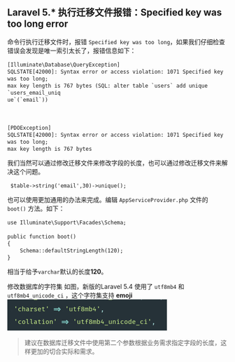 ## Laravel 5.* 执行迁移文件报错：Specified key was too long error

命令行执行迁移文件时，报错 `Specified key was too long`，如果我们仔细检查错误会发现是唯一索引太长了，报错信息如下：

```
[Illuminate\Database\QueryException]
SQLSTATE[42000]: Syntax error or access violation: 1071 Specified key was too long;
max key length is 767 bytes (SQL: alter table `users` add unique `users_email_uniq
ue`(`email`))



[PDOException]
SQLSTATE[42000]: Syntax error or access violation: 1071 Specified key was too long;
max key length is 767 bytes
```

我们当然可以通过修改迁移文件来修改字段的长度，也可以通过修改迁移文件来解决这个问题。

```
 $table->string('email',30)->unique();
```
也可以使用更加通用的办法来完成。编辑 `AppServiceProvider.php` 文件的 `boot()` 方法。如下：

```
use Illuminate\Support\Facades\Schema;

public function boot()
{
    Schema::defaultStringLength(120);
}
```

相当于给予`varchar`默认的长度**120**。

修改数据库的字符集
如图，新版的Laravel 5.4 使用了 `utf8mb4` 和 `utf8mb4_unicode_ci` ，这个字符集支持 **emoji**
![](image/screenshot_1493026376620.png)

> 建议在数据库迁移文件中使用第二个参数根据业务需求指定字段的长度，这样更加的切合实际和需求。
